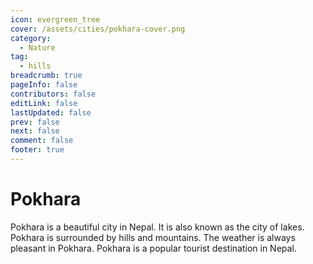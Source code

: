 ```yaml
---
icon: evergreen_tree
cover: /assets/cities/pokhara-cover.png
category:
  - Nature
tag:
  - hills
breadcrumb: true
pageInfo: false
contributors: false
editLink: false
lastUpdated: false
prev: false
next: false
comment: false
footer: true
---
```


# Pokhara

Pokhara is a beautiful city in Nepal. It is also known as the city of lakes. Pokhara is surrounded by hills and mountains. The weather is always pleasant in Pokhara. Pokhara is a popular tourist destination in Nepal.
